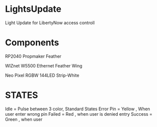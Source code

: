 # LightsUpdate
Light Update for LibertyNow access controll 

# Components
RP2040 Propmaker Feather

WIZnet W5500 Ethernet Feather Wing

Neo Pixel RGBW 144LED Strip-White 

# STATES
Idle       = Pulse between 3 color, Standard States
Error Pin  = Yellow , When user enter wrong pin
Failed     = Red , when user is denied entry
Success    = Green , when user 
